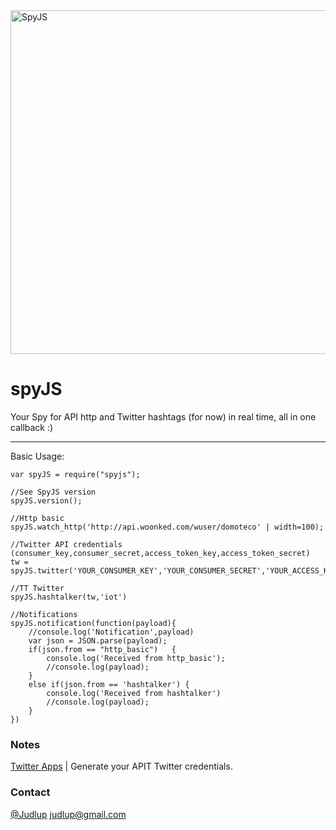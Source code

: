 <img src="http://domoteco.com/img/spyjs/icon.png" title="SpyJS" height="550" width="550" />

# spyJS
Your Spy for API http and Twitter hashtags (for now)  in real time, all in one callback :)

- - - 
Basic Usage:

```
var spyJS = require("spyjs");

//See SpyJS version
spyJS.version();

//Http basic
spyJS.watch_http('http://api.woonked.com/wuser/domoteco' | width=100); 

//Twitter API credentials (consumer_key,consumer_secret,access_token_key,access_token_secret)  
tw = spyJS.twitter('YOUR_CONSUMER_KEY','YOUR_CONSUMER_SECRET','YOUR_ACCESS_KEY','YOUR_TOKEN_SECRET')

//TT Twitter
spyJS.hashtalker(tw,'iot')

//Notifications
spyJS.notification(function(payload){
    //console.log('Notification',payload)
    var json = JSON.parse(payload);
    if(json.from == "http_basic")   {
        console.log('Received from http_basic');
        //console.log(payload);
    }
    else if(json.from == 'hashtalker') {
        console.log('Received from hashtalker')
        //console.log(payload);
    }   
})

```

### Notes 

[Twitter Apps](http://apps.twitter.com/) | Generate your APIT Twitter credentials.

### Contact

[@Judlup](http://twitter.com/judlup)
[judlup@gmail.com](judlup@gmail.com)
